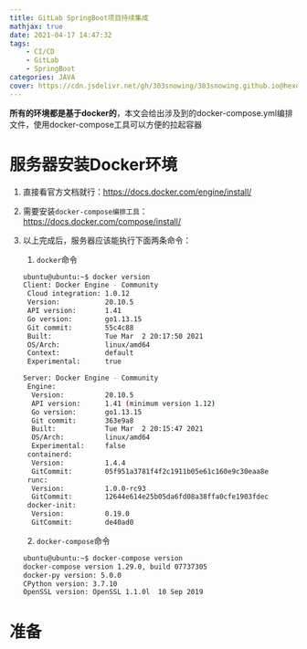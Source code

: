 ```yaml
---
title: GitLab SpringBoot项目持续集成
mathjax: true
date: 2021-04-17 14:47:32
tags:
	- CI/CD
	- GitLab
	- SpringBoot
categories: JAVA
cover: https://cdn.jsdelivr.net/gh/303snowing/303snowing.github.io@hexo-img/20210417151947.png
---
```


**所有的环境都是基于docker的**，本文会给出涉及到的docker-compose.yml编排文件，使用docker-compose工具可以方便的拉起容器

<!--more-->

# 服务器安装Docker环境

1. 直接看官方文档就行：<https://docs.docker.com/engine/install/>

2. 需要安装`docker-compose编排工具`：<https://docs.docker.com/compose/install/>

3. 以上完成后，服务器应该能执行下面两条命令：

    1. `docker`命令

    ```bash
    ubuntu@ubuntu:~$ docker version
    Client: Docker Engine - Community
     Cloud integration: 1.0.12
     Version:           20.10.5
     API version:       1.41
     Go version:        go1.13.15
     Git commit:        55c4c88
     Built:             Tue Mar  2 20:17:50 2021
     OS/Arch:           linux/amd64
     Context:           default
     Experimental:      true
    
    Server: Docker Engine - Community
     Engine:
      Version:          20.10.5
      API version:      1.41 (minimum version 1.12)
      Go version:       go1.13.15
      Git commit:       363e9a8
      Built:            Tue Mar  2 20:15:47 2021
      OS/Arch:          linux/amd64
      Experimental:     false
     containerd:
      Version:          1.4.4
      GitCommit:        05f951a3781f4f2c1911b05e61c160e9c30eaa8e
     runc:
      Version:          1.0.0-rc93
      GitCommit:        12644e614e25b05da6fd08a38ffa0cfe1903fdec
     docker-init:
      Version:          0.19.0
      GitCommit:        de40ad0
    ```

    2. `docker-compose`命令

    ```bash
    ubuntu@ubuntu:~$ docker-compose version
    docker-compose version 1.29.0, build 07737305
    docker-py version: 5.0.0
    CPython version: 3.7.10
    OpenSSL version: OpenSSL 1.1.0l  10 Sep 2019
    ```

# 准备